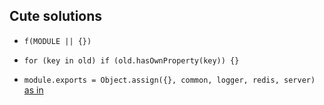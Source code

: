 ## Cute solutions

* `f(MODULE || {})`
* `for (key in old) if (old.hasOwnProperty(key)) {}`

* ```module.exports = Object.assign({}, common, logger, redis, server)```
[as in](https://github.com/RisingStack/multi-process-nodejs-example/blob/master/config/web.js)
